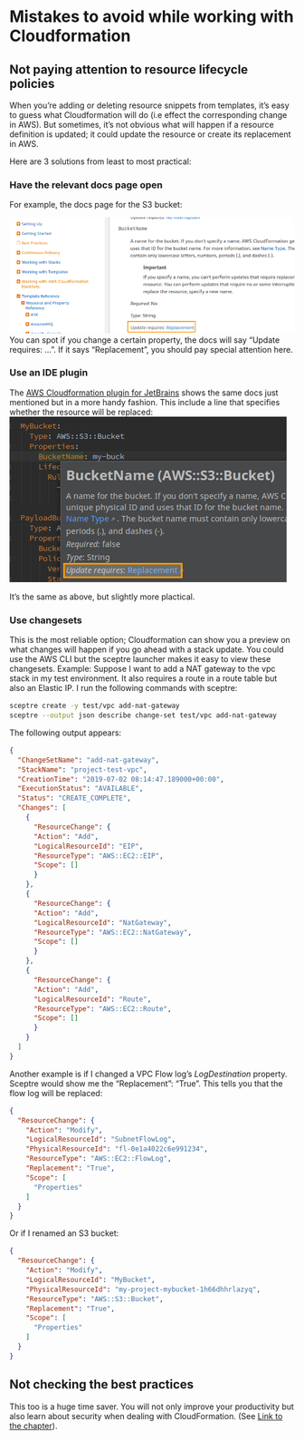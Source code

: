 # Mistakes to avoid while working with Cloudformation
## Not paying attention to resource lifecycle policies
When you’re adding or deleting resource snippets from templates, it’s easy to guess what Cloudformation will do (i.e effect the corresponding change in AWS). But sometimes, it’s not obvious what will happen if a resource definition is updated; it could update the resource or create its replacement in AWS.

Here are 3 solutions from least to most practical:
### Have the relevant docs page open
For example, the docs page for the S3 bucket:

![](images/image21.png)
You can spot if you change a certain property, the docs will say “Update requires: …”. If it says “Replacement”, you should pay special attention here.

### Use an IDE plugin
The [AWS Cloudformation plugin for JetBrains](https://plugins.jetbrains.com/plugin/7371-aws-cloudformation) shows the same docs just mentioned but in a more handy fashion. This include a line that specifies whether the resource will be replaced:
![](images/image15.png)

It’s the same as above, but slightly more plactical.

### Use changesets
This is the most reliable option; Cloudformation can show you a preview on what changes will happen if you go ahead with a stack update. You could use the AWS CLI but the sceptre launcher makes it easy to view these changesets.
Example: Suppose I want to add a NAT gateway to the vpc stack in my test environment. It also requires a route in a route table but also an Elastic IP. I run the following commands with sceptre:

```bash
sceptre create -y test/vpc add-nat-gateway
sceptre --output json describe change-set test/vpc add-nat-gateway
```

The following output appears:
```json
{
  "ChangeSetName": "add-nat-gateway",
  "StackName": "project-test-vpc",
  "CreationTime": "2019-07-02 08:14:47.189000+00:00",
  "ExecutionStatus": "AVAILABLE",
  "Status": "CREATE_COMPLETE",
  "Changes": [
    {
      "ResourceChange": {
      "Action": "Add",
      "LogicalResourceId": "EIP",
      "ResourceType": "AWS::EC2::EIP",
      "Scope": []
      }
    },
    {
      "ResourceChange": {
      "Action": "Add",
      "LogicalResourceId": "NatGateway",
      "ResourceType": "AWS::EC2::NatGateway",
      "Scope": []
      }
    },
    {
      "ResourceChange": {
      "Action": "Add",
      "LogicalResourceId": "Route",
      "ResourceType": "AWS::EC2::Route",
      "Scope": []
      }
    }
  ]
}
```

Another example is if I changed a VPC Flow log’s _LogDestination_ property. Sceptre would show me the “Replacement”: “True”. This tells you that the flow log will be replaced:
```json
{
  "ResourceChange": {
    "Action": "Modify",
    "LogicalResourceId": "SubnetFlowLog",
    "PhysicalResourceId": "fl-0e1a4022c6e991234",
    "ResourceType": "AWS::EC2::FlowLog",
    "Replacement": "True",
    "Scope": [
      "Properties"
    ]
  }
}
```
Or if I renamed an S3 bucket:
```json
{
  "ResourceChange": {
    "Action": "Modify",
    "LogicalResourceId": "MyBucket",
    "PhysicalResourceId": "my-project-mybucket-1h66dhhrlazyq",
    "ResourceType": "AWS::S3::Bucket",
    "Replacement": "True",
    "Scope": [
      "Properties"
    ]
  }
}
```
## Not checking the best practices
This too is a huge time saver. You will not only improve your productivity but also learn about security when dealing with CloudFormation. (See [Link to the chapter](successful.md#review-best-practices)).
